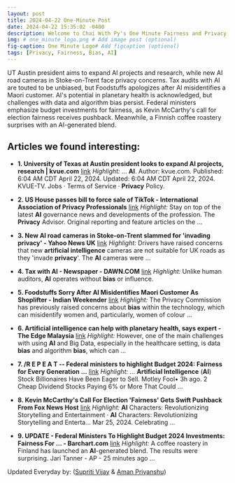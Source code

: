 ```yaml
---
layout: post
title: 2024-04-22 One-Minute Post
date: 2024-04-22 15:35:02 -0400
description: Welcome to Chai With Py's One Minute Fairness and Privacy, which aims to provide you the current happenings in the world of Fairness, Privacy, and AI.
img: # one_minute_logo.png # Add image post (optional)
fig-caption: One Minute Logo# Add figcaption (optional)
tags: [Privacy, Fairness, Bias, AI]
---
```


UT Austin president aims to expand AI projects and research, while new AI road cameras in Stoke-on-Trent face privacy concerns. Tax audits with AI are touted to be unbiased, but Foodstuffs apologizes after AI misidentifies a Maori customer. AI's potential in planetary health is acknowledged, but challenges with data and algorithm bias persist. Federal ministers emphasize budget investments for fairness, as Kevin McCarthy's call for election fairness receives pushback. Meanwhile, a Finnish coffee roastery surprises with an AI-generated blend.

## Articles we found interesting:

- **1. University of Texas at Austin president looks to expand <b>AI</b> projects, research | kvue.com** [link](https://www.kvue.com/video/news/local/ut-austin-ai-president-research-jay-hartzell-congress-support-projects/269-9eb29c0b-19ce-4d11-8347-7c18a3d6f795)
_Highlight:_ ... <b>AI</b>. Author: kvue.com. Published: 6:04 AM CDT April 22, 2024. Updated: 6:04 AM CDT April 22, 2024. KVUE-TV. Jobs &middot; Terms of Service &middot; <b>Privacy</b> Policy.

- **2. US House passes bill to force sale of TikTok - International Association of <b>Privacy</b> Professionals** [link](https://iapp.org/news/a/us-house-passes-bill-to-compel-sale-of-tiktok/)
_Highlight:_ Stay on top of the latest <b>AI</b> governance news and developments of the profession. The <b>Privacy</b> Advisor. Original reporting and feature articles on the&nbsp;...

- **3. New <b>AI</b> road cameras in Stoke-on-Trent slammed for &#39;invading <b>privacy</b>&#39; - Yahoo News UK** [link](https://uk.news.yahoo.com/ai-road-cameras-stoke-trent-131318019.html)
_Highlight:_ Drivers have raised concerns that new <b>artificial intelligence</b> cameras are not suitable for UK roads as they &#39;invade <b>privacy</b>&#39;. The <b>AI</b> cameras were&nbsp;...

- **4. Tax with <b>AI</b> - Newspaper - DAWN.COM** [link](https://www.dawn.com/news/1828929/tax-with-ai)
_Highlight:_ Unlike human auditors, <b>AI</b> operates without <b>bias</b> or influence.

- **5. Foodstuffs Sorry After <b>AI</b> Misidentifies Maori Customer As Shoplifter - Indian Weekender** [link](https://www.indianweekender.co.nz/news/foodstuffs-sorry-after-ai-misidentifies-maori-customer-as-shoplifter)
_Highlight:_ The Privacy Commission has previously raised concerns about <b>bias</b> within the technology, which can misidentify women and, particularly, women of colour&nbsp;...

- **6. <b>Artificial intelligence</b> can help with planetary health, says expert - The Edge Malaysia** [link](https://theedgemalaysia.com/node/708765)
_Highlight:_ However, one of the main challenges with using <b>AI</b> and Big Data, especially in the healthcare setting, is data <b>bias</b> and algorithm <b>bias</b>, which can&nbsp;...

- **7. /R E P E A T -- Federal ministers to highlight Budget 2024: <b>Fairness</b> for Every Generation ...** [link](https://finance.yahoo.com/news/r-e-p-e-t-120000807.html)
_Highlight:_ ... <b>Artificial Intelligence</b> (<b>AI</b>) Stock Billionaires Have Been Eager to Sell. Motley Fool• 3h ago. 2 Cheap Dividend Stocks Paying 6% or More That Could&nbsp;...

- **8. Kevin McCarthy&#39;s Call For Election &#39;<b>Fairness</b>&#39; Gets Swift Pushback From Fox News Host** [link](https://www.linklr.net/trends/kevin-mccarthys-call-for-election-fairness-gets-swift-pushback-from-fox-news-host)
_Highlight:_ <b>AI</b> Characters: Revolutionizing Storytelling and Entertainment &middot; <b>AI</b> Characters: Revolutionizing Storytelling and Enterta... Mar 25, 2024. Celebrating&nbsp;...

- **9. UPDATE - Federal Ministers To Highlight Budget 2024 Investments: <b>Fairness</b> For ... - Barchart.com** [link](https://www.barchart.com/story/news/25621062/update-federal-ministers-to-highlight-budget-2024-investments-fairness-for-every-generation-through-investments-supporting-young-entrepreneurs)
_Highlight:_ A coffee roastery in Finland has launched an <b>AI</b>-generated blend. The results were surprising. Jari Tanner - AP - 25 minutes ago&nbsp;...


Updated Everyday by: (<a href="https://supritivijay.github.io/">Supriti Vijay</a> & <a href="https://amanpriyanshu.github.io/">Aman Priyanshu</a>)
